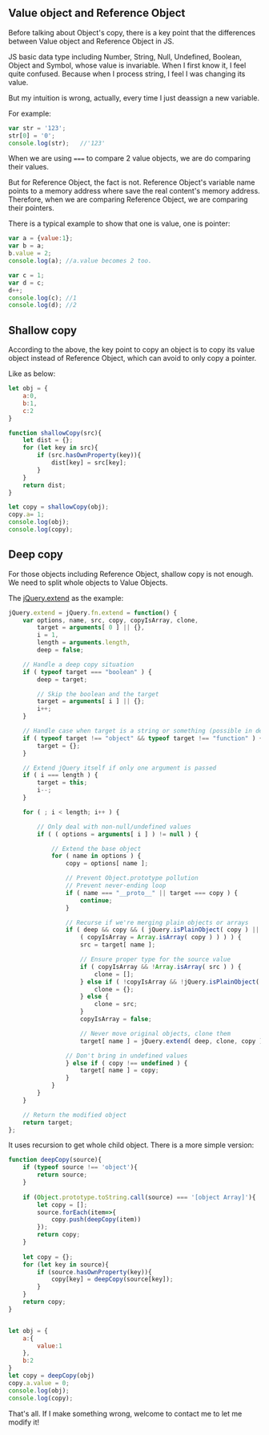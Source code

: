 ## Value object and Reference Object

Before talking about Object's copy, there is a key point that the differences between Value object and Reference Object in JS.

JS basic data type including Number, String, Null, Undefined, Boolean, Object and Symbol, whose value is invariable. When I first know it, I feel quite confused. Because when I process string, I feel I was changing its value. 

But my intuition is wrong, actually, every time I just deassign a new variable.

For example:

```JavaScript
var str = '123';
str[0] = '0';
console.log(str);   //'123'
```

When we are using `===` to compare 2 value objects, we are do comparing their values.

But for Reference Object, the fact is not. Reference Object's variable name points to a memory address where save the real content's memory address.
Therefore, when we are comparing Reference Object, we are comparing their pointers.

There is a typical example to show that one is value, one is pointer:

```JavaScript
var a = {value:1};
var b = a;
b.value = 2;
console.log(a); //a.value becomes 2 too.

var c = 1;
var d = c;
d++;
console.log(c); //1
console.log(d); //2
```

## Shallow copy

According to the above, the key point to copy an object is to copy its value object instead of Reference Object, which can avoid to only copy a 
pointer.

Like as below:

```JavaScript
let obj = {
    a:0,
    b:1,
    c:2
}

function shallowCopy(src){
    let dist = {};
    for (let key in src){
        if (src.hasOwnProperty(key)){
            dist[key] = src[key];
        }
    }
    return dist;
}

let copy = shallowCopy(obj);
copy.a= 1;
console.log(obj);
console.log(copy);
```

## Deep copy

For those objects including Reference Object, shallow copy is not enough. 
We need to split whole objects to Value Objects.

The [jQuery.extend](https://github.com/jquery/jquery/blob/master/src/core.js) as the example:

```js
jQuery.extend = jQuery.fn.extend = function() {
	var options, name, src, copy, copyIsArray, clone,
		target = arguments[ 0 ] || {},
		i = 1,
		length = arguments.length,
		deep = false;

	// Handle a deep copy situation
	if ( typeof target === "boolean" ) {
		deep = target;

		// Skip the boolean and the target
		target = arguments[ i ] || {};
		i++;
	}

	// Handle case when target is a string or something (possible in deep copy)
	if ( typeof target !== "object" && typeof target !== "function" ) {
		target = {};
	}

	// Extend jQuery itself if only one argument is passed
	if ( i === length ) {
		target = this;
		i--;
	}

	for ( ; i < length; i++ ) {

		// Only deal with non-null/undefined values
		if ( ( options = arguments[ i ] ) != null ) {

			// Extend the base object
			for ( name in options ) {
				copy = options[ name ];

				// Prevent Object.prototype pollution
				// Prevent never-ending loop
				if ( name === "__proto__" || target === copy ) {
					continue;
				}

				// Recurse if we're merging plain objects or arrays
				if ( deep && copy && ( jQuery.isPlainObject( copy ) ||
					( copyIsArray = Array.isArray( copy ) ) ) ) {
					src = target[ name ];

					// Ensure proper type for the source value
					if ( copyIsArray && !Array.isArray( src ) ) {
						clone = [];
					} else if ( !copyIsArray && !jQuery.isPlainObject( src ) ) {
						clone = {};
					} else {
						clone = src;
					}
					copyIsArray = false;

					// Never move original objects, clone them
					target[ name ] = jQuery.extend( deep, clone, copy );

				// Don't bring in undefined values
				} else if ( copy !== undefined ) {
					target[ name ] = copy;
				}
			}
		}
	}

	// Return the modified object
	return target;
};
```

It uses recursion to get whole child object. There is a more simple version:

```JavaScript
function deepCopy(source){
    if (typeof source !== 'object'){
        return source;
    }
    
    if (Object.prototype.toString.call(source) === '[object Array]'){
        let copy = [];
        source.forEach(item=>{
            copy.push(deepCopy(item))
        });
        return copy;
    }
    
    let copy = {};
    for (let key in source){
        if (source.hasOwnProperty(key)){
            copy[key] = deepCopy(source[key]);
        }
    }
    return copy;
}


let obj = {
    a:{
        value:1
    },
    b:2
}
let copy = deepCopy(obj)
copy.a.value = 0;
console.log(obj);
console.log(copy);
```

That's all. If I make something wrong, welcome to contact me to let me modify it!








